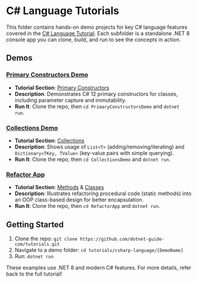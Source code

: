 # C# Language Tutorials

This folder contains hands-on demo projects for key C# language features covered in the [C# Language Tutorial](https://staging.dotnet-guide.com/tutorials/csharp-language/). Each subfolder is a standalone .NET 8 console app you can clone, build, and run to see the concepts in action.

## Demos

### [Primary Constructors Demo](PrimaryConstructorsDemo/)
- **Tutorial Section**: [Primary Constructors](https://staging.dotnet-guide.com/tutorials/csharp-language/#primary-constructors)
- **Description**: Demonstrates C# 12 primary constructors for classes, including parameter capture and immutability.
- **Run It**: Clone the repo, then `cd PrimaryConstructorsDemo` and `dotnet run`.

### [Collections Demo](CollectionsDemo/)
- **Tutorial Section**: [Collections](https://staging.dotnet-guide.com/tutorials/csharp-language/#collections)
- **Description**: Shows usage of `List<T>` (adding/removing/iterating) and `Dictionary<TKey, TValue>` (key-value pairs with simple querying).
- **Run It**: Clone the repo, then `cd CollectionsDemo` and `dotnet run`.

### [Refactor App](RefactorApp/)
- **Tutorial Section**: [Methods](https://staging.dotnet-guide.com/tutorials/csharp-language/#methods) & [Classes](https://staging.dotnet-guide.com/tutorials/csharp-language/#classes)
- **Description**: Illustrates refactoring procedural code (static methods) into an OOP class-based design for better encapsulation.
- **Run It**: Clone the repo, then `cd RefactorApp` and `dotnet run`.

## Getting Started
1. Clone the repo: `git clone https://github.com/dotnet-guide-com/tutorials.git`
2. Navigate to a demo folder: `cd tutorials/csharp-language/[DemoName]`
3. Run: `dotnet run`

These examples use .NET 8 and modern C# features. For more details, refer back to the full tutorial!
